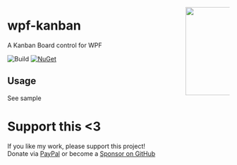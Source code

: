 <p style="float:right; width:100px;">
<img src ="https://raw.githubusercontent.com/KhaosCoders/wpf-kanban/master/Logo.png" width=200 />
</p>

# wpf-kanban
A Kanban Board control for WPF 

![Build](https://github.com/KhaosCoders/wpf-kanban/actions/workflows/build.yml/badge.svg)
[![NuGet](https://img.shields.io/nuget/v/wpf-kanban.svg?logo=nuget)](https://www.nuget.org/packages/wpf-kanban/)

## Usage

See sample

# Support this <3

If you like my work, please support this project!  
Donate via [PayPal](https://www.paypal.com/donate?hosted_button_id=37PBGZPHXY8EC)
or become a [Sponsor on GitHub](https://github.com/sponsors/Khaos66)